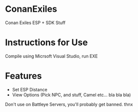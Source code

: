 # ConanExiles

Conan Exiles ESP + SDK Stuff



# Instructions for Use
Compile using Micrsoft Visual Studio, run EXE



# Features
- Set ESP Distance
- View Options (Pick NPC, and stuff, Camel etc... bla bla bla)

Don't use on Battleye Servers, you'll probably get banned.
thnx
